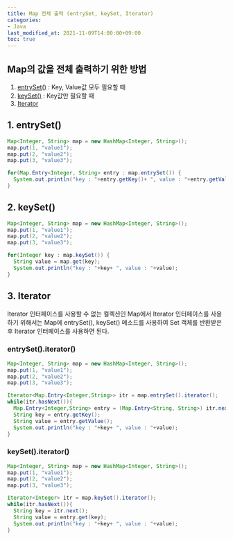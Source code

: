 ```yaml
---
title: Map 전체 출력 (entrySet, keySet, Iterator)
categories:
- Java
last_modified_at: 2021-11-09T14:00:00+09:00
toc: true
---
```


## Map의 값을 전체 출력하기 위한 방법
1. [entrySet()](#1-entrySet()) : Key, Value값 모두 필요할 때
2. [keySet()](#2-keySet()) : Key값만 필요할 때
3. [Iterator](#3-Iterator)

## 1. entrySet()
```java
Map<Integer, String> map = new HashMap<Integer, String>();
map.put(1, "value1");
map.put(2, "value2");
map.put(3, "value3");

for(Map.Entry<Integer, String> entry : map.entrySet()) {
  System.out.println("key : "+entry.getKey()+ ", value : "+entry.getValue());
}
```


## 2. keySet()
```java
Map<Integer, String> map = new HashMap<Integer, String>();
map.put(1, "value1");
map.put(2, "value2");
map.put(3, "value3");

for(Integer key : map.keySet()) {
  String value = map.get(key);
  System.out.println("key : "+key+ ", value : "+value);
}
```

## 3. Iterator
Iterator 인터페이스를 사용할 수 없는 컬렉션인 Map에서 Iterator 인터페이스를 사용하기 위해서는 Map에 entrySet(), keySet() 메소드를 사용하여 Set 객체를 반환받은 후 Iterator 인터페이스를 사용하면 된다.

### entrySet().iterator()
```java
Map<Integer, String> map = new HashMap<Integer, String>();
map.put(1, "value1");
map.put(2, "value2");
map.put(3, "value3");

Iterator<Map.Entry<Integer,String>> itr = map.entrySet().iterator();
while(itr.hasNext()){
  Map.Entry<Integer,String> entry = (Map.Entry<String, String>) itr.next();
  String key = entry.getKey();
  String value = entry.getValue();
  System.out.println("key : "+key+ ", value : "+value);
}
```

### keySet().iterator()
```java
Map<Integer, String> map = new HashMap<Integer, String>();
map.put(1, "value1");
map.put(2, "value2");
map.put(3, "value3");

Iterator<Integer> itr = map.keySet().iterator();
while(itr.hasNext()){
  String key = itr.next();
  String value = entry.get(key);
  System.out.println("key : "+key+ ", value : "+value);
}
```
